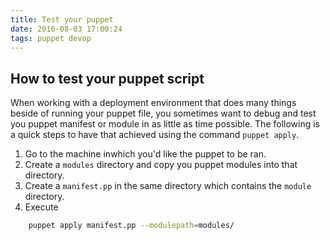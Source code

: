 ```yaml
---
title: Test your puppet
date: 2016-08-03 17:00:24
tags: puppet devop
---
```



## How to test your puppet script
When working with a deployment environment that does many things beside of running your puppet file, you sometimes want to debug and test you puppet manifest or module in as little as time possible. The following is a quick steps to have that achieved using the command ``puppet apply``.
1. Go to the machine inwhich you'd like the puppet to be ran.
2. Create a ``modules`` directory and copy you puppet modules into that directory.
3. Create a ``manifest.pp`` in the same directory which contains the ``module`` directory.
4. Execute 
```bash
	puppet apply manifest.pp --modulepath=modules/
```